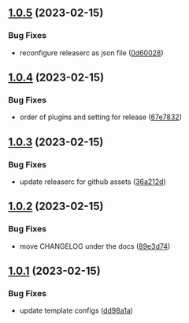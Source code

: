 ## [1.0.5](https://github.com/entelecheia/base-template/compare/v1.0.4...v1.0.5) (2023-02-15)

### Bug Fixes

- reconfigure releaserc as json file ([0d60028](https://github.com/entelecheia/base-template/commit/0d60028ffd1ce3213c121257175c4588614caf65))

## [1.0.4](https://github.com/entelecheia/base-template/compare/v1.0.3...v1.0.4) (2023-02-15)

### Bug Fixes

- order of plugins and setting for release ([67e7832](https://github.com/entelecheia/base-template/commit/67e78324b9c287798519466ca351da2207b41695))

## [1.0.3](https://github.com/entelecheia/base-template/compare/v1.0.2...v1.0.3) (2023-02-15)

### Bug Fixes

- update releaserc for github assets ([36a212d](https://github.com/entelecheia/base-template/commit/36a212dc64fb968807d4e6453abaff7ecb1ba25d))

## [1.0.2](https://github.com/entelecheia/base-template/compare/v1.0.1...v1.0.2) (2023-02-15)

### Bug Fixes

- move CHANGELOG under the docs ([89e3d74](https://github.com/entelecheia/base-template/commit/89e3d7498fb5804c9ea25600fac9a6c46476bd63))

## [1.0.1](https://github.com/entelecheia/base-template/compare/v1.0.0...v1.0.1) (2023-02-15)

### Bug Fixes

- update template configs ([dd98a1a](https://github.com/entelecheia/base-template/commit/dd98a1aeb9b0e4edb24fe141a885060a595cd622))
